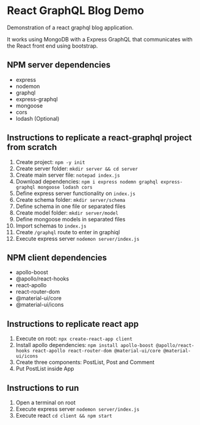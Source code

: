 # React GraphQL Blog Demo

Demonstration of a react graphql blog application.

It works using MongoDB with a Express GraphQL that communicates with
the React front end using bootstrap.

## NPM server dependencies

* express
* nodemon
* graphql
* express-graphql
* mongoose
* cors
* lodash (Optional)

## Instructions to replicate a react-graphql project from scratch

1. Create project: `npm -y init`
2. Create server folder: `mkdir server && cd server`
3. Create main server file: `notepad index.js`
4. Download dependencies: `npm i express nodemn graphql express-graphql mongoose lodash cors`
5. Define express server functionality on `index.js`
6. Create schema folder: `mkdir server/schema`
6. Define schema in one file or separated files
7. Create model folder: `mkdir server/model`
6. Define mongoose models in separated files
8. Import schemas to `index.js`
9. Create `/graphql` route to enter in graphiql
10. Execute express server `nodemon server/index.js`

## NPM client dependencies
* apollo-boost
* @apollo/react-hooks
* react-apollo
* react-router-dom
* @material-ui/core
* @material-ui/icons

## Instructions to replicate react app

1. Execute on root: `npx create-react-app client`
2. Install apollo dependencies: `npm install apollo-boost @apollo/react-hooks react-apollo react-router-dom @material-ui/core @material-ui/icons`
3. Create three components: PostList, Post and Comment
4. Put PostList inside App

## Instructions to run

1. Open a terminal on root
2. Execute express server `nodemon server/index.js`
3. Execute react `cd client && npm start`